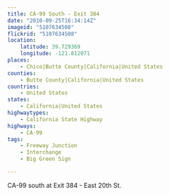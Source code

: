 ```yaml
---
title: CA-99 South - Exit 384
date: "2010-09-25T16:34:14Z"
imageid: "5107634508"
flickrid: "5107634508"
location:
    latitude: 39.729369
    longitude: -121.812071
places:
    - Chico|Butte County|California|United States
counties:
    - Butte County|California|United States
countries:
    - United States
states:
    - California|United States
highwaytypes:
    - California State Highway
highways:
    - CA-99
tags:
    - Freeway Junction
    - Interchange
    - Big Green Sign

---
```

CA-99 south at Exit 384 - East 20th St.